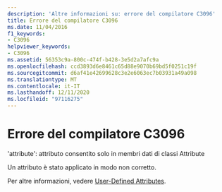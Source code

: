```yaml
---
description: 'Altre informazioni su: errore del compilatore C3096'
title: Errore del compilatore C3096
ms.date: 11/04/2016
f1_keywords:
- C3096
helpviewer_keywords:
- C3096
ms.assetid: 56353c9a-800c-474f-b428-3e5d2a7afc9a
ms.openlocfilehash: ccd3893d6e8461c65d88e9070b69bd5f0251c19f
ms.sourcegitcommit: d6af41e42699628c3e2e6063ec7b03931a49a098
ms.translationtype: MT
ms.contentlocale: it-IT
ms.lasthandoff: 12/11/2020
ms.locfileid: "97116275"
---
```

# <a name="compiler-error-c3096"></a>Errore del compilatore C3096

'attribute': attributo consentito solo in membri dati di classi Attribute

Un attributo è stato applicato in modo non corretto.

Per altre informazioni, vedere [User-Defined Attributes](../../extensions/user-defined-attributes-cpp-component-extensions.md).

